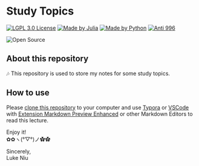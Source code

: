 # Study Topics

[![LGPL 3.0 License](https://github.com/ConAntares/Temples/blob/master/Attachments/LicenseLGPL3.0.svg)](https://www.gnu.org/licenses/lgpl-3.0)
[![Made by Julia](https://github.com/ConAntares/Temples/blob/master/Attachments/MadebyJulia.svg)](https://julialang.org/)
[![Made by Python](https://github.com/ConAntares/Temples/blob/master/Attachments/MadebyPython.svg)](https://www.python.org/)
[![Anti 996](https://github.com/ConAntares/Temples/blob/master/Attachments/LinkNPL.svg)](https://996.icu)

![Open Source](https://github.com/ConAntares/Temples/blob/master/Attachments/OpenSource.svg)

## About this repository

:notes: This repository is used to store my notes for some study topics.

## How to use

Please [clone this repository](https://github.com/ConAntares/Quantum_Mechanics.git) to your computer and use [Typora](https://www.typora.io/) or [VSCode](https://code.visualstudio.com/) with [Extension Markdown Preview Enhanced](https://marketplace.visualstudio.com/items?itemName=shd101wyy.markdown-preview-enhanced) or other Markdown Editors to read this lecture.

Enjoy it!  
✿✿ヽ(°▽°)ノ✿✿

Sincerely,  
Luke Niu